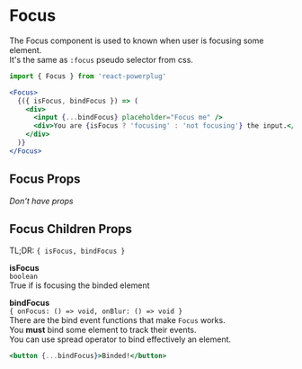 # Focus

The Focus component is used to known when user is focusing some element.  
It's the same as `:focus` pseudo selector from css.

```js
import { Focus } from 'react-powerplug'
```

```jsx
<Focus>
  {({ isFocus, bindFocus }) => (
    <div>
      <input {...bindFocus} placeholder="Focus me" />
      <div>You are {isFocus ? 'focusing' : 'not focusing'} the input.</div>
    </div>
  )}
</Focus>
```

## Focus Props

_Don't have props_

## Focus Children Props

TL;DR: `{ isFocus, bindFocus }`

**isFocus**  
`boolean`  
True if is focusing the binded element

**bindFocus**  
`{ onFocus: () => void, onBlur: () => void }`  
There are the bind event functions that make `Focus` works.  
You **must** bind some element to track their events.  
You can use spread operator to bind effectively an element.

```jsx
<button {...bindFocus}>Binded!</button>
```

